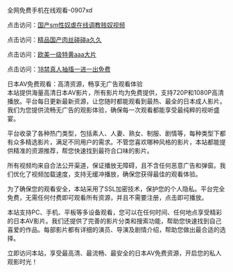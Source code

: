 全网免费手机在线观看-0907xd

点击访问：<a href="https://heiliaoxwd5i8.pages.dev">国产sm性奴虐在线调教贱奴视频</a>

点击访问：<a href="https://heiliaowt0d7p.pages.dev">精品国产肉丝碰碰a久久</a>

点击访问：<a href="https://heiliaoga6s9v.pages.dev">欧美一级特黄aaa大片</a>

点击访问：<a href="https://heiliaoow5kzm.pages.dev">18禁真人抽搐一进一出免费</a>

日本AV免费观看：高清资源，畅享无广告观看体验  
本站提供海量高清日本AV影片，所有影片均为免费提供，支持720P和1080P高清播放。平台每日更新最新资源，让您随时都能观看到最热、最全的日本成人影片。我们为您提供流畅无广告的观影体验，确保每一次观看都能享受最纯粹的视听盛宴。

平台收录了各种热门类型，包括素人、人妻、熟女、制服、剧情等，每种类型下都有众多精选影片，满足不同用户的需求。不管您喜欢哪种风格的影片，本站都能提供精准的资源推荐，帮您快速找到最符合口味的影片。

所有视频均来自合法公开渠道，保证播放无障碍，且不含任何恶意广告和弹窗。我们优化了视频加载速度，支持无缓冲播放，确保您获得最佳的观看体验。

为了确保您的观看安全，本站采用了SSL加密技术，保护您的个人隐私。平台完全免费，无需任何付费即可观看所有资源，并且不需要注册，点击即可播放。

本站支持PC、手机、平板等多设备观看，您可以在任何时间、任何地点享受精彩的日本AV影片。我们还提供了完善的影片分类和搜索功能，帮助您快速找到自己喜爱的作品。每部影片都有详细的演员、导演及剧情介绍，帮助您做出最合适的选择。

立即访问本站，享受最高清、最流畅、最安全的日本AV免费资源，开启您的私人观影时光！  

<span style="display:none;">[Canonical link]( https://github.com/908xda/98708 ）</span>
